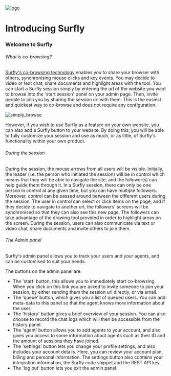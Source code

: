 <a href="https://www.surfly.com/">![logo](images/logosmall.png)</a>

# Introducing Surfly

### Welcome to Surfly

###### What is co-browsing?

[Surfly's co-browsing technology](https://www.surfly.com/) enables you to share your browser with others, synchronising mouse clicks and key events. You may decide to video or text chat, share documents and highlight areas with the tool. You can start a Surfly session simply by entering the url of the website you want to browse into the 'start session' panel on your admin page. Then, invite people to join you by sharing the session url with them. This is the easiest and quickest way to co-browse and does not require any configuration. 

![simply_browse](images/simplybrowse.jpg)

However, if you wish to use Surfly as a feature on your own website, you can also add a Surfly button to your website. By doing this, you will be able to fully customize your session and use as much, or as little, of Surfly's functionality within your own product. 


###### During the session

During the session, the mouse arrows from all users will be visible. Initially, the leader (i.e. the person who initiated the session) will be in control which means that they will be able to navigate the site, and the follower(s) can help guide them through it. In a Surfly session, there can only be one person in control at any given time, but you can have multiple followers. Moreover, control can be passed around between the different users during the session. The user in control can select or click items on the page, and if they decide to navigate to another url, the followers' screens will be synchronised so that they can also see this new page. The followers can take advantage of the drawing tool provided in order to highlight areas on the screen. During the session, users can also communicate via text or video chat, share documents and invite others to join them.

###### The Admin panel

Surfly's admin panel allows you to track your users and your agents, and can be customised to suit your needs.

The buttons on the admin panel are:

 - The 'start' button, this allows you to immediately start co-browsing.  When you click on this link you are asked to invite someone to join your session, by either sending them the session url directly, or via email.
 - The 'queue' button, which gives you a list of queued users.  You can add meta-data to this panel so that the agent knows more information about the user.
 - The 'history' button gives a brief overview of your session. You can also choose to record the chat logs which will then be accessible from the history panel.
 - The 'agent' button allows you to add agents to your account, and also gives you access to some information about agents such as their ID and the amount of sessions they have joined.
 - The 'settings' button lets you change your profile settings, and also includes your account details. Here, you can review your account plan, billing and personal information. The settings button also contains your integration information, the Surfly code snippet and the REST API key. 
 - The 'log out' button lets you exit the admin panel.


